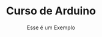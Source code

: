 ---
layout: page
title: Curso de Arduino
hero_image: /img/arduino_site.jpg
subtitle: Esse é um Exemplo
callouts: example_callouts


---